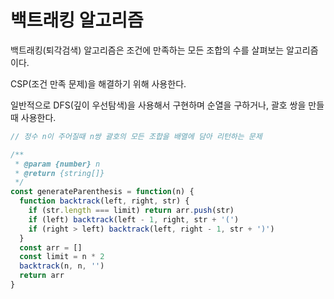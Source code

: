 # 백트래킹 알고리즘

백트래킹(퇴각검색) 알고리즘은 조건에 만족하는 모든 조합의 수를 살펴보는 알고리즘이다.

CSP(조건 만족 문제)을 해결하기 위해 사용한다.

일반적으로 DFS(깊이 우선탐색)을 사용해서 구현하며 순열을 구하거나, 괄호 쌍을 만들때 사용한다.

```javascript
// 정수 n이 주어질때 n쌍 괄호의 모든 조합을 배열에 담아 리턴하는 문제

/**
 * @param {number} n
 * @return {string[]}
 */
const generateParenthesis = function(n) {
  function backtrack(left, right, str) {
    if (str.length === limit) return arr.push(str)
    if (left) backtrack(left - 1, right, str + '(')
    if (right > left) backtrack(left, right - 1, str + ')')
  }
  const arr = []
  const limit = n * 2
  backtrack(n, n, '')
  return arr
}
```
